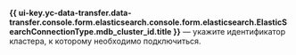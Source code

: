 **{{ ui-key.yc-data-transfer.data-transfer.console.form.elasticsearch.console.form.elasticsearch.ElasticSearchConnectionType.mdb_cluster_id.title }}** — укажите идентификатор кластера, к которому необходимо подключиться.
